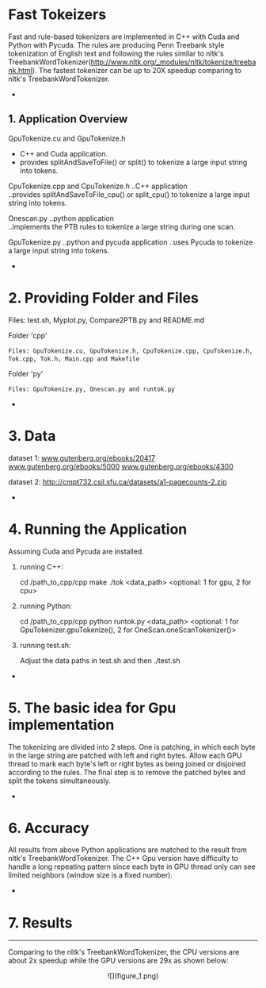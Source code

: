 # Fast Tokeizers
Fast and rule-based tokenizers are implemented in C++ with Cuda and Python with Pycuda. The rules are producing Penn Treebank style tokenization of English text and following the rules similar to nltk's TreebankWordTokenizer(http://www.nltk.org/_modules/nltk/tokenize/treebank.html). The fastest tokenizer can be up to 20X speedup comparing to nltk's TreebankWordTokenizer.

-
## 1. Application Overview
GpuTokenize.cu and GpuTokenize.h
  * C++ and Cuda application.
  * provides splitAndSaveToFile() or split() to tokenize a large input string into tokens.

CpuTokenize.cpp and CpuTokenize.h
..C++ application	
..provides splitAndSaveToFile_cpu() or split_cpu() to tokenize a large input string into tokens.

Onescan.py
..python application	
..implements the PTB rules to tokenize a large string during one scan.

GpuTokenize.py
..python and pycuda application
..uses Pycuda to tokenize a large input string into tokens.

-
# 2. Providing Folder and Files
Files: test.sh, Myplot.py, Compare2PTB.py and README.md

Folder 'cpp'

	Files: GpuTokenize.cu, GpuTokenize.h, CpuTokenize.cpp, CpuTokenize.h, Tok.cpp, Tok.h, Main.cpp and Makefile

Folder 'py'

	Files: GpuTokenize.py, Onescan.py and runtok.py

-
# 3. Data
dataset 1: www.gutenberg.org/ebooks/20417 www.gutenberg.org/ebooks/5000 www.gutenberg.org/ebooks/4300

dataset 2: http://cmpt732.csil.sfu.ca/datasets/a1-pagecounts-2.zip

-
# 4. Running the Application
Assuming Cuda and Pycuda are installed.

1) running C++:

	cd /path_to_cpp/cpp
	make
	./tok <data_path> <optional: 1 for gpu, 2 for cpu>

2) running Python:

	cd /path_to_cpp/cpp
	python runtok.py <data_path> <optional: 1 for GpuTokenizer.gpuTokenize(), 2 for OneScan.oneScanTokenizer()>

3) running test.sh:

	Adjust the data paths in test.sh and then 
	./test.sh

-
# 5. The basic idea for Gpu implementation
The tokenizing are divided into 2 steps. One is patching, in which each byte in the large string are patched with left and right bytes. Allow each GPU thread to mark each byte's left or right bytes as being joined or disjoined according to the rules.
The final step is to remove the patched bytes and split the tokens simultaneously.
 
-
# 6. Accuracy
All results from above Python applications are matched to the result from nltk's TreebankWordTokenizer. The C++ Gpu version have difficulty to handle a long repeating pattern since each byte in GPU thread only can see limited neighbors (window size is a fixed number).

-
# 7. Results
----------
Comparing to the nltk's TreebankWordTokenizer, the CPU versions are about 2x speedup while the GPU versions are 29x as shown below:

<p style="text-align:center">
![](figure_1.png)
</p>
